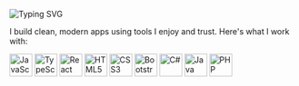<!-- Typing SVG (animated text) -->
<p align="left">
  <img src="https://readme-typing-svg.demolab.com?font=Fira+Code&pause=1000&color=87CEEB&width=435&lines=Hi+%F0%9F%91%8B+I'm+Justus;Full-Stack+Developer;Clean+Code+%7C+Modern+Designs" alt="Typing SVG" />
</p>

<!-- Intro -->
<p align="left">I build clean, modern apps using tools I enjoy and trust. Here's what I work with:</p>

<!-- Horizontal Icon Row -->
<div align="left">
  <img src="https://cdn.jsdelivr.net/gh/devicons/devicon/icons/javascript/javascript-original.svg" height="40" alt="JavaScript" title="JavaScript"/>
  <img src="https://cdn.jsdelivr.net/gh/devicons/devicon/icons/typescript/typescript-original.svg" height="40" alt="TypeScript" title="TypeScript"/>
  <img src="https://cdn.jsdelivr.net/gh/devicons/devicon/icons/react/react-original.svg" height="40" alt="React" title="React"/>
  <img src="https://cdn.jsdelivr.net/gh/devicons/devicon/icons/html5/html5-original.svg" height="40" alt="HTML5" title="HTML5"/>
  <img src="https://cdn.jsdelivr.net/gh/devicons/devicon/icons/css3/css3-original.svg" height="40" alt="CSS3" title="CSS3"/>
  <img src="https://cdn.jsdelivr.net/gh/devicons/devicon/icons/bootstrap/bootstrap-original.svg" height="40" alt="Bootstrap" title="Bootstrap"/>
  <img src="https://cdn.jsdelivr.net/gh/devicons/devicon/icons/csharp/csharp-original.svg" height="40" alt="C#" title="C#"/>
  <img src="https://cdn.jsdelivr.net/gh/devicons/devicon/icons/java/java-original.svg" height="40" alt="Java" title="Java"/>
  <img src="https://cdn.jsdelivr.net/gh/devicons/devicon/icons/php/php-original.svg" height="40" alt="PHP" title="PHP"/>
</div>



